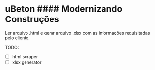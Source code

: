 # uBeton #### Modernizando Construções

Ler arquivo .html e gerar arquivo .xlsx com as informações requisitadas pelo cliente. 

TODO:

- [ ] html scraper
- [ ] xlsx generator